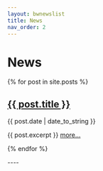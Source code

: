 ```yaml
---
layout: bwnewslist
title: News
nav_order: 2
---
```


# News

<p>
  {% for post in site.posts %}
    <p>
      <a href="{{ post.url }}"><h2>{{ post.title }}</h2></a>
      {{ post.date | date_to_string }} 
    <p>
    <p>
      {{ post.excerpt }}
      <a href="{{ post.url }}">more...</a>
    </p>
  {% endfor %}
</p>
----